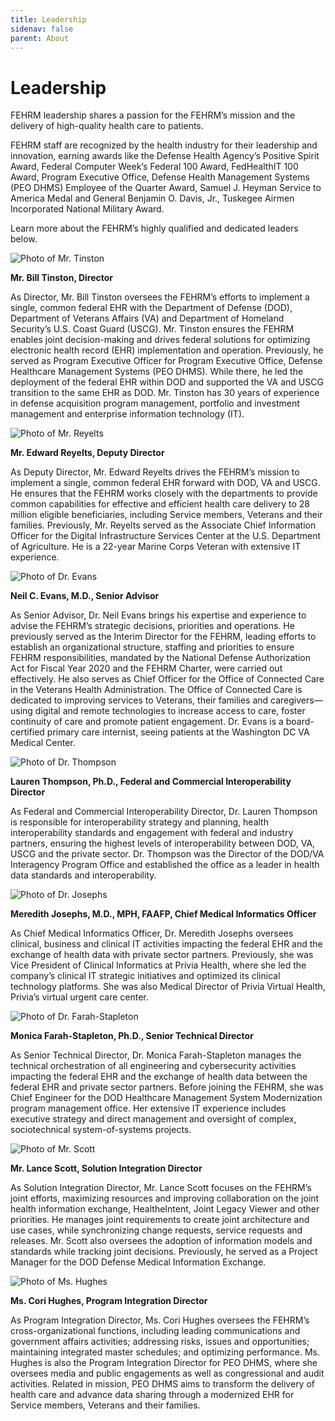 ```yaml
---
title: Leadership
sidenav: false
parent: About
---
```

# Leadership

FEHRM leadership shares a passion for the FEHRM’s mission and the delivery of high-quality health care to patients.

FEHRM staff are recognized by the health industry for their leadership and innovation, earning awards like the Defense Health Agency’s Positive Spirit Award, Federal Computer Week’s Federal 100 Award, FedHealthIT 100 Award, Program Executive Office, Defense Health Management Systems (PEO DHMS) Employee of the Quarter Award, Samuel J. Heyman Service to America Medal and General Benjamin O. Davis, Jr., Tuskegee Airmen Incorporated National Military Award.

Learn more about the FEHRM’s highly qualified and dedicated leaders below. 

![Photo of Mr. Tinston](images/tinston.jpg "Mr. Tinston")

**Mr. Bill Tinston, Director**

As Director, Mr. Bill Tinston oversees the FEHRM’s efforts to implement a single, common federal EHR with the Department of Defense (DOD), Department of Veterans Affairs (VA) and Department of Homeland Security’s U.S. Coast Guard (USCG). Mr. Tinston ensures the FEHRM enables joint decision-making and drives federal solutions for optimizing electronic health record (EHR) implementation and operation. Previously, he served as Program Executive Officer for Program Executive Office, Defense Healthcare Management Systems (PEO DHMS). While there, he led the deployment of the federal EHR within DOD and supported the VA and USCG transition to the same EHR as DOD. Mr. Tinston has 30 years of experience in defense acquisition program management, portfolio and investment management and enterprise information technology (IT).

![Photo of Mr. Reyelts](images/reyelts.jpg "Mr. Reyelts")

**Mr. Edward Reyelts, Deputy Director**

As Deputy Director, Mr. Edward Reyelts drives the FEHRM’s mission to implement a single, common federal EHR forward with DOD, VA and USCG. He ensures that the FEHRM works closely with the departments to provide common capabilities for effective and efficient health care delivery to 28 million eligible beneficiaries, including Service members, Veterans and their families. Previously, Mr. Reyelts served as the Associate Chief Information Officer for the Digital Infrastructure Services Center at the U.S. Department of Agriculture. He is a 22-year Marine Corps Veteran with extensive IT experience.

![Photo of Dr. Evans](images/evans.jpg "Dr. Evans")

**Neil C. Evans, M.D., Senior Advisor**

As Senior Advisor, Dr. Neil Evans brings his expertise and experience to advise the FEHRM’s strategic decisions, priorities and operations. He previously served as the Interim Director for the FEHRM, leading efforts to establish an organizational structure, staffing and priorities to ensure FEHRM responsibilities, mandated by the National Defense Authorization Act for Fiscal Year 2020 and the FEHRM Charter, were carried out effectively. He also serves as Chief Officer for the Office of Connected Care in the Veterans Health Administration. The Office of Connected Care is dedicated to improving services to Veterans, their families and caregivers—using digital and remote technologies to increase access to care, foster continuity of care and promote patient engagement. Dr. Evans is a board-certified primary care internist, seeing patients at the Washington DC VA Medical Center.

![Photo of Dr. Thompson](images/thompson.png "Dr. Thompson ")

**Lauren Thompson, Ph.D., Federal and Commercial Interoperability Director**

As Federal and Commercial Interoperability Director, Dr. Lauren Thompson is responsible for interoperability strategy and planning, health interoperability standards and engagement with federal and industry partners, ensuring the highest levels of interoperability between DOD, VA, USCG and the private sector. Dr. Thompson was the Director of the DOD/VA Interagency Program Office and established the office as a leader in health data standards and interoperability.

![Photo of Dr. Josephs](images/josephs.jpg "Dr. Josephs")

**Meredith Josephs, M.D., MPH, FAAFP, Chief Medical Informatics Officer**

As Chief Medical Informatics Officer, Dr. Meredith Josephs oversees clinical, business and clinical IT activities impacting the federal EHR and the exchange of health data with private sector partners. Previously, she was Vice President of Clinical Informatics at Privia Health, where she led the company’s clinical IT strategic initiatives and optimized its clinical technology platforms. She was also Medical Director of Privia Virtual Health, Privia’s virtual urgent care center.

![Photo of Dr. Farah-Stapleton](images/monica.png "Dr. Farah-Stapleton")

**Monica Farah-Stapleton, Ph.D., Senior Technical Director**

As Senior Technical Director, Dr. Monica Farah-Stapleton manages the technical orchestration of all engineering and cybersecurity activities impacting the federal EHR and the exchange of health data between the federal EHR and private sector partners. Before joining the FEHRM, she was Chief Engineer for the DOD Healthcare Management System Modernization program management office. Her extensive IT experience includes executive strategy and direct management and oversight of complex, sociotechnical system-of-systems projects.

![Photo of Mr. Scott](images/scott.png "Mr. Scott")

**Mr. Lance Scott, Solution Integration Director**

As Solution Integration Director, Mr. Lance Scott focuses on the FEHRM’s joint efforts, maximizing resources and improving collaboration on the joint health information exchange, HealtheIntent, Joint Legacy Viewer and other priorities. He manages joint requirements to create joint architecture and use cases, while synchronizing change requests, service requests and releases. Mr. Scott also oversees the adoption of information models and standards while tracking joint decisions. Previously, he served as a Project Manager for the DOD Defense Medical Information Exchange.

![Photo of Ms. Hughes](images/hughes.jpg "Ms. Hughes")

**Ms. Cori Hughes, Program Integration Director**

As Program Integration Director, Ms. Cori Hughes oversees the FEHRM’s cross-organizational functions, including leading communications and government affairs activities; addressing risks, issues and opportunities; maintaining integrated master schedules; and optimizing performance. Ms. Hughes is also the Program Integration Director for PEO DHMS, where she oversees media and public engagements as well as congressional and audit activities. Related in mission, PEO DHMS aims to transform the delivery of health care and advance data sharing through a modernized EHR for Service members, Veterans and their families.